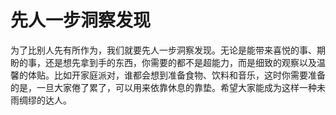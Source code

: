 # 先人一步洞察发现

为了比别人先有所作为，我们就要先人一步洞察发现。无论是能带来喜悦的事、期盼的事，还是想先拿到手的东西，你需要的都不是超能力，而是细致的观察以及温馨的体贴。比如开家庭派对，谁都会想到准备食物、饮料和音乐，这时你需要准备的是，一旦大家倦了累了，可以用来依靠休息的靠垫。希望大家能成为这样一种未雨绸缪的达人。
